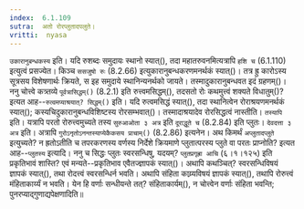 ```yaml
---
index:  6.1.109
sutra:  अतो रोरप्लुतादपलुते।
vritti:  nyasa
---
```


`उकारानुबन्धकस्य` इति। यदि रुशब्दः समुदायः स्थानो स्यात्(), तदा महातरुवनमित्यत्रापि `हशि च` (6.1.110) इत्युत्वं प्रसज्येत। किञ्च `ससजुषो रुः` (8.2.66) इत्युकारानुबन्धकरणमनर्थकं स्यात्()। तत्र ह्रु कारोऽस्य सूत्रसय विशेषणार्थः क्रियते, स इह समुदाये स्थानिन्यनर्थको जायते। तस्मादुकारानुबन्धवत इदं ग्रहणम्()। ननु चोत्त्वे कत्र्तव्ये `पूर्वत्रासिद्धम्()` (8.2.1) इति रुत्त्वमसिद्धम्(), तदसतो रोः कथमुत्त्वं शक्यते विधातुम्()? इत्यत आह--`रुत्वमप्याश्रयात्? सिद्धम्()` इति। यदि रुत्वमसिद्धं स्यात्(), तदा स्थानित्वेन रोराश्रयणमनर्थकं स्यात्(); कस्यचिदुकारानुबन्धविशिष्टस्य रोरसम्भवात्()। तस्मादाश्रयादेव रोरसिद्धत्वं नास्तीति। 
`तस्यापि` इति। यत्रापि परतो रोरुत्त्वमुच्यते तस्य `सुरुआओता ३ अत्र` इति `दूराद्धूते च` (8.2.84) इति प्लुतः। `देवदत्ता ३ अत्र` इति। अत्रापि `गुरोऽनृतोऽनन्तस्याप्येकैकसय प्राचाम्()` (8.2.86) इत्यनेन। 
अथ किमर्थं `अप्लुतादप्लुते` इत्युच्यते? न ह्रतोऽतीति च तपरकरणस्य वर्णस्य निर्देशे क्रियमाणे प्लुतात्परस्य प्लुते वा परतः प्राप्नोति? इत्यत आह--`प्लुतस्य` इत्यादि। ननु च सिद्धः प्लुतः स्वरसन्धिषु, यदयम्? `प्लुतप्रगृह्रा आचि` (६।१।१२५) इति प्रकृतिभावं शास्ति? एवं मन्यते--प्रकृतिभाव एवैतज्ज्ञापकं स्यात्()। अथापि कथञ्चित्? स्वरसन्धिविषयं ज्ञापकं स्यात्(), तथा रोदत्त्वं स्वरसन्धिर्न भवति। अथापि संहिता काय्र्यविषयं ज्ञापकं स्यात्(), तथापि रोरुत्त्वं मंहिताकार्य्यं न भवति। येन हि वर्णाः सन्धीयन्ते तत्? संहिताकार्यम्(), न चोत्त्वेन वर्णाः संहिता भवन्ति; पुनरप्याद्गुणाद्यपेक्षणादिति॥
